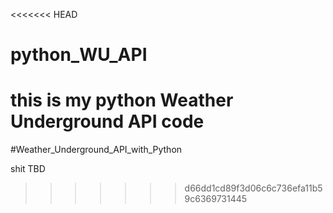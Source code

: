<<<<<<< HEAD
# python_WU_API

this is my python Weather Underground API code
=======
#Weather_Underground_API_with_Python

shit TBD
>>>>>>> d66dd1cd89f3d06c6c736efa11b59c6369731445
